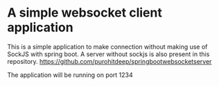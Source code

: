 # A simple websocket client application

This is a simple application to make connection without making use of SockJS with spring boot.
A server without sockjs is also present in this repository. 
https://github.com/purohitdeep/springbootwebsocketserver

The application will be running on port 1234